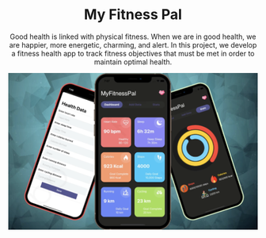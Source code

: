<div align="center">
 
<h1 align="center">My Fitness Pal</h1>
 
 <p> Good health is linked with physical fitness. When we are in good health, we are happier, more energetic, charming, and alert. In this project, we develop a fitness health app to track fitness objectives that must be met in order to maintain optimal health. <p>

![INTRO](./mockup.jpg)

</div>

